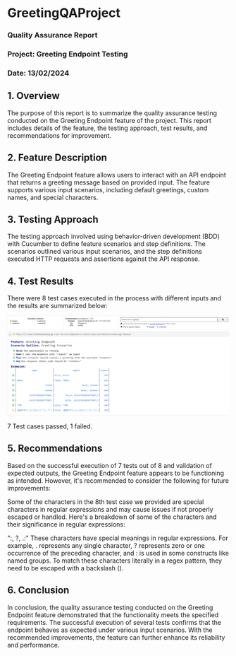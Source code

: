 # GreetingQAProject

### Quality Assurance Report

### Project: Greeting Endpoint Testing

### Date: 13/02/2024

## 1. Overview

The purpose of this report is to summarize the quality assurance testing conducted on the Greeting Endpoint feature of the project. This report includes details of the feature, the testing approach, test results, and recommendations for improvement.

## 2. Feature Description

The Greeting Endpoint feature allows users to interact with an API endpoint that returns a greeting message based on provided input. The feature supports various input scenarios, including default greetings, custom names, and special characters.

## 3. Testing Approach

The testing approach involved using behavior-driven development (BDD) with Cucumber to define feature scenarios and step definitions. The scenarios outlined various input scenarios, and the step definitions executed HTTP requests and assertions against the API response.

## 4. Test Results

There were 8 test cases executed in the process with different inputs and the results are summarized below:

<img align="center" alt="scenarios" src="https://github.com/vikaspabla/GreetingQAProject/blob/main/greetingScenarios.PNG">

7 Test cases passed, 1 failed.

## 5. Recommendations

Based on the successful execution of 7 tests out of 8 and validation of expected outputs, the Greeting Endpoint feature appears to be functioning as intended. However, it's recommended to consider the following for future improvements:

Some of the characters in the 8th test case we provided are special characters in regular expressions and may cause issues if not properly escaped or handled. Here's a breakdown of some of the characters and their significance in regular expressions:

":, ?, .:" These characters have special meanings in regular expressions. For example, . represents any single character, ? represents zero or one occurrence of the preceding character, and : is used in some constructs like named groups. To match these characters literally in a regex pattern, they need to be escaped with a backslash (\).

## 6. Conclusion

In conclusion, the quality assurance testing conducted on the Greeting Endpoint feature demonstrated that the functionality meets the specified requirements. The successful execution of several tests confirms that the endpoint behaves as expected under various input scenarios. With the recommended improvements, the feature can further enhance its reliability and performance.


